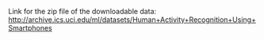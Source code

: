 


Link for the zip file of the downloadable data:
http://archive.ics.uci.edu/ml/datasets/Human+Activity+Recognition+Using+Smartphones
